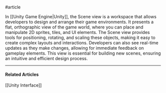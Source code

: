 #article

In [[Unity Game Engine|Unity]], the Scene view is a workspace that allows developers to design and arrange their game environments. It presents a flat, orthographic view of the game world, where you can place and manipulate 2D sprites, tiles, and UI elements. The Scene view provides tools for positioning, rotating, and scaling these objects, making it easy to create complex layouts and interactions. Developers can also see real-time updates as they make changes, allowing for immediate feedback on gameplay elements. This view is essential for building new scenes, ensuring an intuitive and efficient design process.

---
#### Related Articles
[[Unity Interface]]

